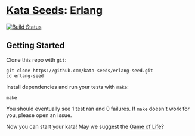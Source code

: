 # [Kata Seeds](http://kata-seeds.github.io): [Erlang](http://www.erlang-lang.org)
[![Build Status](https://travis-ci.org/kata-seeds/erlang-seed.svg?branch=master)](https://travis-ci.org/kata-seeds/erlang-seed)

## Getting Started

Clone this repo with `git`:

    git clone https://github.com/kata-seeds/erlang-seed.git
    cd erlang-seed

Install dependencies and run your tests with `make`:

    make

You should eventually see 1 test ran and 0 failures. If `make` doesn't work for you, please open an issue.

Now you can start your kata! May we suggest the [Game of Life](http://en.wikipedia.org/wiki/Conway's_Game_of_Life)?
